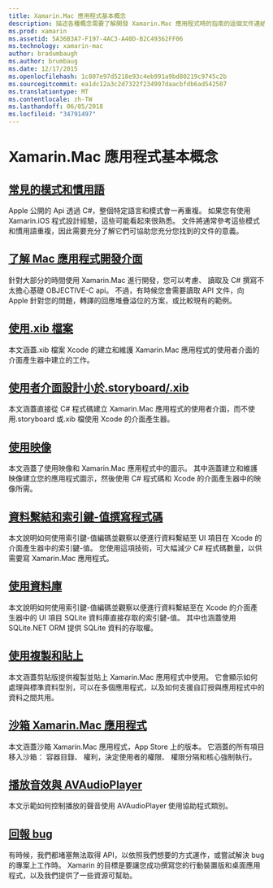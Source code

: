 ```yaml
---
title: Xamarin.Mac 應用程式基本概念
description: 描述各種概念需要了解開發 Xamarin.Mac 應用程式時的指南的這個文件連結。
ms.prod: xamarin
ms.assetid: 5A36B3A7-F197-4AC3-A40D-B2C49362FF06
ms.technology: xamarin-mac
author: bradumbaugh
ms.author: brumbaug
ms.date: 12/17/2015
ms.openlocfilehash: 1c807e97d5218e93c4eb991a9bd80219c9745c2b
ms.sourcegitcommit: ea1dc12a3c2d7322f234997daacbfdb6ad542507
ms.translationtype: MT
ms.contentlocale: zh-TW
ms.lasthandoff: 06/05/2018
ms.locfileid: "34791497"
---
```

# <a name="xamarinmac-application-fundamentals"></a>Xamarin.Mac 應用程式基本概念

## <a name="common-patterns-and-idiomsmacapp-fundamentalspatternsmd"></a>[常見的模式和慣用語](~/mac/app-fundamentals/patterns.md)

Apple 公開的 Api 透過 C#，整個特定語言和模式會一再重複。 如果您有使用 Xamarin.iOS 程式設計經驗，這些可能看起來很熟悉。 文件將通常參考這些模式和慣用語重複，因此需要充分了解它們可協助您充分您找到的文件的意義。

## <a name="understanding-mac-apismacapp-fundamentalsmac-apismd"></a>[了解 Mac 應用程式開發介面](~/mac/app-fundamentals/mac-apis.md)

針對大部分的時間使用 Xamarin.Mac 進行開發，您可以考慮、 讀取及 C# 撰寫不太擔心基礎 OBJECTIVE-C api。 不過，有時候您會需要讀取 API 文件，向 Apple 針對您的問題，轉譯的回應堆疊溢位的方案，或比較現有的範例。

## <a name="working-with-xib-filesmacapp-fundamentalsxibmd"></a>[使用.xib 檔案](~/mac/app-fundamentals/xib.md)

本文涵蓋.xib 檔案 Xcode 的建立和維護 Xamarin.Mac 應用程式的使用者介面的介面產生器中建立的工作。

## <a name="storyboardxib-less-user-interface-designmacapp-fundamentalsxibless-uimd"></a>[使用者介面設計小於.storyboard/.xib](~/mac/app-fundamentals/xibless-ui.md)

本文涵蓋直接從 C# 程式碼建立 Xamarin.Mac 應用程式的使用者介面，而不使用.storyboard 或.xib 檔使用 Xcode 的介面產生器。

## <a name="working-with-imagesmacapp-fundamentalsimagemd"></a>[使用映像](~/mac/app-fundamentals/image.md)

本文涵蓋了使用映像和 Xamarin.Mac 應用程式中的圖示。 其中涵蓋建立和維護映像建立您的應用程式圖示，然後使用 C# 程式碼和 Xcode 的介面產生器中的映像所需。

## <a name="data-binding-and-key-value-codingmacapp-fundamentalsdatabindingmd"></a>[資料繫結和索引鍵-值撰寫程式碼](~/mac/app-fundamentals/databinding.md)

本文說明如何使用索引鍵-值編碼並觀察以便進行資料繫結至 UI 項目在 Xcode 的介面產生器中的索引鍵-值。 您使用這項技術，可大幅減少 C# 程式碼數量，以供需要寫 Xamarin.Mac 應用程式。 

## <a name="working-with-databasesmacapp-fundamentalsdatabasesmd"></a>[使用資料庫](~/mac/app-fundamentals/databases.md)

本文說明如何使用索引鍵-值編碼並觀察以便進行資料繫結至在 Xcode 的介面產生器中的 UI 項目 SQLite 資料庫直接存取的索引鍵-值。 其中也涵蓋使用 SQLite.NET ORM 提供 SQLite 資料的存取權。

## <a name="working-with-copy-and-pastemacapp-fundamentalscopy-pastemd"></a>[使用複製和貼上](~/mac/app-fundamentals/copy-paste.md)

本文涵蓋剪貼版提供複製並貼上 Xamarin.Mac 應用程式中使用。 它會顯示如何處理與標準資料型別，可以在多個應用程式，以及如何支援自訂授與應用程式中的資料之間共用。

## <a name="sandboxing-a-xamarinmac-appmacapp-fundamentalssandboxingmd"></a>[沙箱 Xamarin.Mac 應用程式](~/mac/app-fundamentals/sandboxing.md)

本文涵蓋沙箱 Xamarin.Mac 應用程式，App Store 上的版本。 它涵蓋的所有項目移入沙箱： 容器目錄、 權利，決定使用者的權限、 權限分隔和核心強制執行。

## <a name="playing-sound-with-avaudioplayermacapp-fundamentalssoundsmd"></a>[播放音效與 AVAudioPlayer](~/mac/app-fundamentals/sounds.md)

本文示範如何控制播放的聲音使用 AVAudioPlayer 使用協助程式類別。

## <a name="reporting-bugsmacapp-fundamentalstroubleshootingmd"></a>[回報 bug](~/mac/app-fundamentals/troubleshooting.md)

有時候，我們都堵塞無法取得 API，以依照我們想要的方式運作，或嘗試解決 bug 的專案上工作時。 Xamarin 的目標是要讓您成功撰寫您的行動裝置版和桌面應用程式，以及我們提供了一些資源可幫助。

